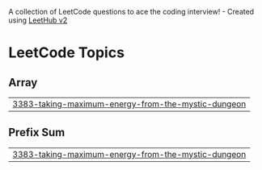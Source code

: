 A collection of LeetCode questions to ace the coding interview! - Created using [LeetHub v2](https://github.com/arunbhardwaj/LeetHub-2.0)
<!---LeetCode Topics Start-->
# LeetCode Topics
## Array
|  |
| ------- |
| [3383-taking-maximum-energy-from-the-mystic-dungeon](https://github.com/adhavan18/leet/tree/master/3383-taking-maximum-energy-from-the-mystic-dungeon) |
## Prefix Sum
|  |
| ------- |
| [3383-taking-maximum-energy-from-the-mystic-dungeon](https://github.com/adhavan18/leet/tree/master/3383-taking-maximum-energy-from-the-mystic-dungeon) |
<!---LeetCode Topics End-->